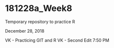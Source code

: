 # 181228a_Week8
Temporary repository to practice R

December 28, 2018

VK - Practicing GIT and R
VK - Second Edit 7:50 PM